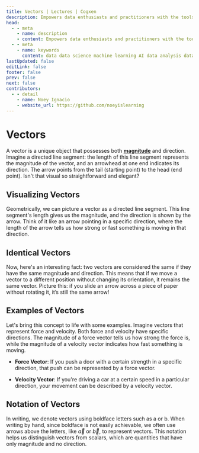 ```yaml
---
title: Vectors | Lectures | Cogxen
description: Empowers data enthusiasts and practitioners with the tools and knowledge to unlock the potential of data.
head:
  - - meta
    - name: description
    - content: Empowers data enthusiasts and practitioners with the tools and knowledge to unlock the potential of data.
  - - meta
    - name: keywords
      content: data data science machine learning AI data analysis data-driven data enthusiasts data practitioners
lastUpdated: false
editLink: false
footer: false
prev: false
next: false
contributors:
  - - detail
    - name: Noey Ignacio
    - website_url: https://github.com/noeyislearning
---
```


# Vectors

A vector is a unique object that possesses both **[magnitude](/lectures/math/linear-algebra/vectors/magnitude)** and direction. Imagine a directed line segment: the length of this line segment represents the magnitude of the vector, and an arrowhead at one end indicates its direction. The arrow points from the tail (starting point) to the head (end point). Isn't that visual so straightforward and elegant?

## Visualizing Vectors

Geometrically, we can picture a vector as a directed line segment. This line segment's length gives us the magnitude, and the direction is shown by the arrow. Think of it like an arrow pointing in a specific direction, where the length of the arrow tells us how strong or fast something is moving in that direction.

<ImageCard
img_url="https://i.imgur.com/Fmc0MFh.png"
caption="Visualizing Vectors"
copyright_owner="academo.org"
:bordered="true"
/>

## Identical Vectors

Now, here's an interesting fact: two vectors are considered the same if they have the same magnitude and direction. This means that if we move a vector to a different position without changing its orientation, it remains the same vector. Picture this: if you slide an arrow across a piece of paper without rotating it, it’s still the same arrow!

<ImageCard
img_url="https://i.imgur.com/eOlV1YZ.png"
caption="Identical Vectors"
copyright_owner="collegedunia.com"
:bordered="true"
/>

## Examples of Vectors

Let's bring this concept to life with some examples. Imagine vectors that represent force and velocity. Both force and velocity have specific directions. The magnitude of a force vector tells us how strong the force is, while the magnitude of a velocity vector indicates how fast something is moving.

- **Force Vector**: If you push a door with a certain strength in a specific direction, that push can be represented by a force vector.

<ImageCard
img_url="https://i.imgur.com/o5ZMeQg.png"
caption="Force Vector"
copyright_owner="calcworkshop.com"
:bordered="true"
/>

- **Velocity Vector**: If you're driving a car at a certain speed in a particular direction, your movement can be described by a velocity vector.

<ImageCard
img_url="https://i.imgur.com/9W4sFoP.gif"
caption="Velocity Vector"
copyright_owner="mathworld.wolfram.com"
:bordered="true"
/>

## Notation of Vectors

In writing, we denote vectors using boldface letters such as a or b. When writing by hand, since boldface is not easily achievable, we often use arrows above the letters, like $\vec{a}$ or $\vec{b}$, to represent vectors. This notation helps us distinguish vectors from scalars, which are quantities that have only magnitude and no direction.

<ImageCard
img_url="https://i.imgur.com/HN7Ryae.png"
caption="Notation of Vectors"
copyright_owner="en.wikipedia.org"
:bordered="true"
/>
